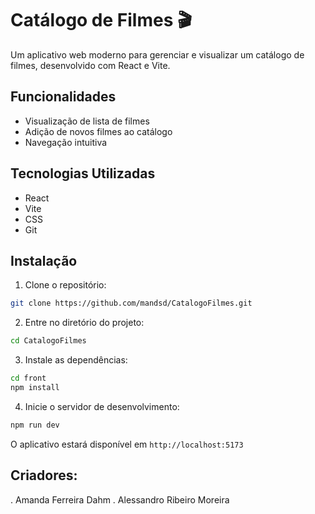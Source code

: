 # Catálogo de Filmes 🎬

Um aplicativo web moderno para gerenciar e visualizar um catálogo de filmes, desenvolvido com React e Vite.

## Funcionalidades

- Visualização de lista de filmes
- Adição de novos filmes ao catálogo
- Navegação intuitiva

## Tecnologias Utilizadas

- React
- Vite
- CSS 
- Git 

##  Instalação

1. Clone o repositório:
```bash
git clone https://github.com/mandsd/CatalogoFilmes.git
```

2. Entre no diretório do projeto:
```bash
cd CatalogoFilmes
```

3. Instale as dependências:
```bash
cd front
npm install
```

4. Inicie o servidor de desenvolvimento:
```bash
npm run dev
```

O aplicativo estará disponível em `http://localhost:5173`

## Criadores:

. Amanda Ferreira Dahm
. Alessandro Ribeiro Moreira
